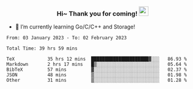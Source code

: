 <h3 align="center">
    Hi~ Thank you for coming!
    <img src="https://media.giphy.com/media/hvRJCLFzcasrR4ia7z/giphy.gif" width="25px">
</h3>

<!--
**pineapple-man/pineapple-man** is a ✨ _special_ ✨ repository because its `README.md` (this file) appears on your GitHub profile.

Here are some ideas to get you started:
- 🔭 I’m currently working on ...
- 🤔 I’m looking for help with ...
- 💬 Ask me about ...
- 📫 How to reach me: ...
- 😄 Pronouns: ...
- ⚡ Fun fact: 
- 👯 I’m looking to collaborate on kubernetes
-->
- 🌱 I’m currently learning Go/C/C++ and Storage!

<!--START_SECTION:waka-->

```text
From: 03 January 2023 - To: 02 February 2023

Total Time: 39 hrs 59 mins

TeX            35 hrs 12 mins  █████████████████████▓░░░   86.93 %
Markdown       2 hrs 17 mins   █▒░░░░░░░░░░░░░░░░░░░░░░░   05.64 %
BibTeX         57 mins         ▓░░░░░░░░░░░░░░░░░░░░░░░░   02.37 %
JSON           48 mins         ▒░░░░░░░░░░░░░░░░░░░░░░░░   01.98 %
Other          31 mins         ▒░░░░░░░░░░░░░░░░░░░░░░░░   01.28 %
```

<!--END_SECTION:waka-->
